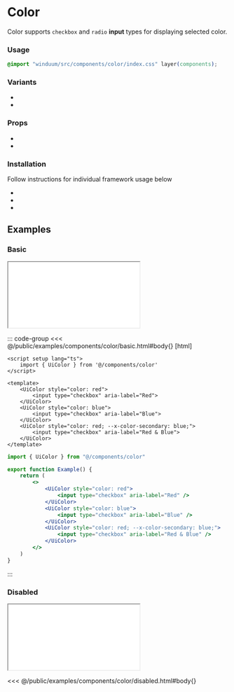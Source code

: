 # Color
Color supports `checkbox` and `radio` **input** types for displaying selected color.

<ViewSourceGh href="https://github.com/winduum/winduum/blob/main/src/components/color" />

### Usage

```css
@import "winduum/src/components/color/index.css" layer(components);
```

### Variants
* <LinkGh name="default" path="components/color" />
* <LinkGh name="interactive" path="components/color" />

### Props
* <LinkGh name="default-props" path="components/color" />
* <LinkGh name="interactive-props" path="components/color" />

### Installation
Follow instructions for individual framework usage below

* <LinkGh name="winduum" url="https://github.com/winduum/winduum/blob/main/src/components/color" />
* <LinkGh name="winduum-vue" url="https://github.com/winduum/winduum-vue/blob/main/src/components/color" />
* <LinkGh name="winduum-react" url="https://github.com/winduum/winduum-react/blob/main/src/components/color" />

## Examples

### Basic

<iframe onload="this.style.visibility = 'visible';" src="/examples/components/color/basic.html"></iframe>

::: code-group
<<< @/public/examples/components/color/basic.html#body{} [html]
```vue
<script setup lang="ts">
    import { UiColor } from '@/components/color'
</script>

<template>
    <UiColor style="color: red">
        <input type="checkbox" aria-label="Red">
    </UiColor>
    <UiColor style="color: blue">
        <input type="checkbox" aria-label="Blue">
    </UiColor>
    <UiColor style="color: red; --x-color-secondary: blue;">
        <input type="checkbox" aria-label="Red & Blue">
    </UiColor>
</template>
```
```jsx
import { UiColor } from "@/components/color"

export function Example() {
    return (
        <>
            <UiColor style="color: red">
                <input type="checkbox" aria-label="Red" />
            </UiColor>
            <UiColor style="color: blue">
                <input type="checkbox" aria-label="Blue" />
            </UiColor>
            <UiColor style="color: red; --x-color-secondary: blue;">
                <input type="checkbox" aria-label="Red & Blue" />
            </UiColor>
        </>
    )
}
```
:::

### Disabled

<iframe onload="this.style.visibility = 'visible';" src="/examples/components/color/disabled.html"></iframe>

<<< @/public/examples/components/color/disabled.html#body{}


